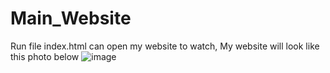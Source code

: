 # Main_Website
Run file index.html can open my website to watch,
My website will look like this photo below
![image](https://user-images.githubusercontent.com/101447275/230769631-c9bfce55-34ae-4a2c-a760-d745e4c5d0ac.png)
